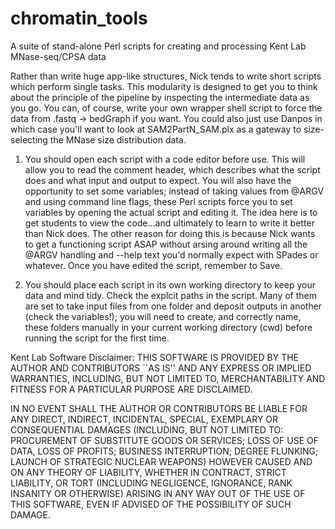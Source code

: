 # chromatin_tools
A suite of stand-alone Perl scripts for creating and processing Kent Lab MNase-seq/CPSA data

Rather than write huge app-like structures, Nick tends to write short scripts which perform single tasks. This modularity is designed to get you to think about the principle of the pipeline by inspecting the intermediate data as you go. You can, of course, write your own wrapper shell script to force the data from .fastq -> bedGraph if you want. You could also just use Danpos in which case you'll want to look at SAM2PartN_SAM.plx as a gateway to size-selecting the MNase size distribution data.

1. You should open each script with a code editor before use. This will allow you to read the comment header, which describes what the script does and what input and output to expect. You will also have the opportunity to set some variables; instead of taking values from @ARGV and using command line flags, these Perl scripts force you to set variables by opening the actual script and editing it. The idea here is to get students to view the code...and ultimately to learn to write it better than Nick does. The other reason for doing this is because Nick wants to get a functioning script ASAP without arsing around writing all the @ARGV handling and --help text you'd normally expect with SPades or whatever. Once you have edited the script, remember to Save.

2. You should place each script in its own working directory to keep your data and mind tidy. Check the explcit paths in the script. Many of them are set to take input files from one folder and deposit outputs in another (check the variables!); you will need to create, and correctly name, these folders manually in your current working directory (cwd) before running the script for the first time.

Kent Lab Software Disclaimer:
THIS SOFTWARE IS PROVIDED BY THE AUTHOR AND CONTRIBUTORS ``AS IS'' AND
ANY EXPRESS OR IMPLIED WARRANTIES, INCLUDING, BUT NOT LIMITED TO, 
MERCHANTABILITY AND FITNESS FOR A PARTICULAR PURPOSE ARE DISCLAIMED. 

IN NO EVENT SHALL THE AUTHOR OR CONTRIBUTORS BE LIABLE FOR ANY DIRECT, 
INDIRECT, INCIDENTAL, SPECIAL, EXEMPLARY OR CONSEQUENTIAL DAMAGES (INCLUDING,
BUT NOT LIMITED TO: PROCUREMENT OF SUBSTITUTE GOODS OR SERVICES; LOSS OF USE OF
DATA, LOSS OF PROFITS; BUSINESS INTERRUPTION; DEGREE FLUNKING; LAUNCH OF 
STRATEGIC NUCLEAR WEAPONS) HOWEVER CAUSED AND ON ANY THEORY OF LIABILITY,
WHETHER IN CONTRACT, STRICT LIABILITY, OR TORT (INCLUDING NEGLIGENCE, 
IGNORANCE, RANK INSANITY OR OTHERWISE) ARISING IN ANY WAY OUT OF THE USE
OF THIS SOFTWARE, EVEN IF ADVISED OF THE POSSIBILITY OF SUCH DAMAGE.

